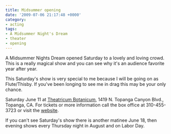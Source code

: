```yaml
---
title: Midsummer opening
date: '2009-07-06 21:17:48 +0000'
category:
- acting
tags:
- A Midsummer Night's Dream
- theater
- opening
---
```

A Midsummer Nights Dream opened Saturday to a lovely and loving crowd. This is a
really magical show and you can see why it's an audience favorite year after
year.

This Saturday's show is very special to me because I will be going on as
Flute/Thisby. If you've been longing to see me in drag this may be your only
chance.

Saturday June 11 at [Theatricum Botanicum](http://theatricum.com/), 1419 N.
Topanga Canyon Blvd., Topanga, CA. For tickets or more information call the box
office at 310-455-3723 or visit the
[website](http://theatricum.com/).

If you can't see Saturday's show there is another matinee June 18, then evening
shows every Thursday night in August and on Labor Day.
